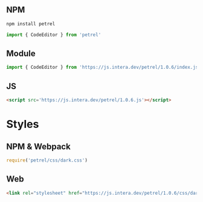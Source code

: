 ## NPM
```js
npm install petrel

import { CodeEditor } from 'petrel'
```
## Module
```js
import { CodeEditor } from 'https://js.intera.dev/petrel/1.0.6/index.js'
```
## JS
```html
<script src='https://js.intera.dev/petrel/1.0.6.js'></script>
```
# Styles
## NPM & Webpack
```js
require('petrel/css/dark.css')
```
## Web
```html
<link rel="stylesheet" href="https://js.intera.dev/petrel/1.0.6/css/dark.css">
```